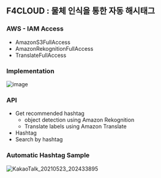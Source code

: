 ## F4CLOUD : 물체 인식을 통한 자동 해시태그

### AWS - IAM Access
   -  AmazonS3FullAccess
   -  AmazonRekognitionFullAccess
   - TranslateFullAccess

### Implementation
![image](https://user-images.githubusercontent.com/68395698/120573727-0c27cb00-c459-11eb-9e87-a8b7f39a9ece.png)

### API
* Get recommended hashtag
   * object detection using Amazon Rekognition 
   * Translate labels using Amazon Translate
* Hashtag
* Search by hashtag

### Automatic Hashtag Sample
![KakaoTalk_20210523_202433895](https://user-images.githubusercontent.com/68395698/119258717-e9e6af80-bc05-11eb-8962-9abdb36f77b8.gif)
